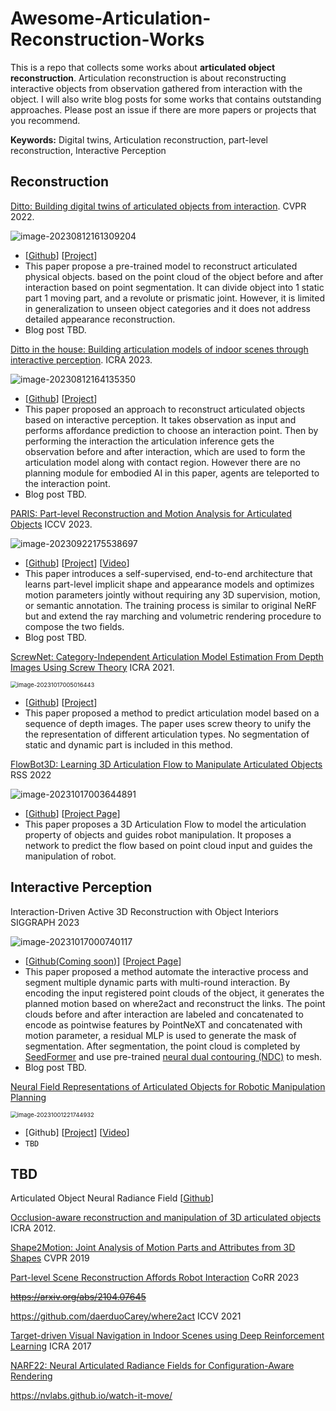 # Awesome-Articulation-Reconstruction-Works

This is a repo that collects some works about **articulated object reconstruction**. Articulation reconstruction is about reconstructing interactive objects from observation gathered from interaction with the object. I will also write blog posts for some works that contains outstanding approaches. Please post an issue if there are more papers or projects that you recommend. 

**Keywords:** Digital twins, Articulation reconstruction, part-level reconstruction, Interactive Perception

## Reconstruction

[Ditto: Building digital twins of articulated objects from interaction](https://arxiv.org/abs/2202.08227). CVPR 2022.

![image-20230812161309204](README/image-20230812161309204.png)

- [[Github](https://github.com/UT-Austin-RPL/Ditto)] [[Project](https://ut-austin-rpl.github.io/Ditto/)]
- This paper propose a pre-trained model to reconstruct articulated physical objects. based on the point cloud of the object before and after interaction based on point segmentation. It can divide object into 1 static part 1 moving part, and a revolute or prismatic joint. However, it is limited in generalization to unseen object categories and it does not address detailed appearance reconstruction.
- Blog post TBD.



[Ditto in the house: Building articulation models of indoor scenes through interactive perception](https://arxiv.org/abs/2302.01295). ICRA 2023. 

![image-20230812164135350](README/image-20230812164135350.png)

- [[Github](https://github.com/UT-Austin-RPL/HouseDitto)] [[Project](https://ut-austin-rpl.github.io/HouseDitto/)]
- This paper proposed an approach to reconstruct articulated objects based on interactive perception. It takes observation as input and performs affordance prediction to choose an interaction point. Then by performing the interaction the articulation inference gets the observation before and after interaction, which are used to form the articulation model along with contact region. However there are no planning module for embodied AI in this paper, agents are teleported to the interaction point.
- Blog post TBD.

[PARIS: Part-level Reconstruction and Motion Analysis for Articulated Objects](https://arxiv.org/abs/2308.07391) ICCV 2023.

![image-20230922175538697](README/image-20230922175538697.png)

- [[Github](https://github.com/3dlg-hcvc/paris)] [[Project](https://3dlg-hcvc.github.io/paris/)] [[Video](https://www.youtube.com/watch?v=tDSrROPCgUc)]
- This paper introduces a self-supervised, end-to-end architecture that learns part-level implicit shape and appearance models and optimizes motion parameters jointly without requiring any 3D supervision, motion, or semantic annotation. The training process is similar to original NeRF but and extend the ray marching and volumetric rendering procedure to compose the two fields.
- Blog post TBD.

[ScrewNet: Category-Independent Articulation Model Estimation From Depth Images Using Screw Theory](https://arxiv.org/abs/2008.10518) ICRA 2021.

<img src="README/image-20231017005016443.png" alt="image-20231017005016443" style="zoom:67%;" />

- [[Github](https://github.com/Pearl-UTexas/ScrewNet)] [[Project](https://pearl-utexas.github.io/ScrewNet/)]
- This paper proposed a method to predict articulation model based on a sequence of depth images. The paper uses screw theory to unify the  the representation of different articulation types. No segmentation of static and dynamic part is included in this method.

[FlowBot3D: Learning 3D Articulation Flow to Manipulate Articulated Objects](https://arxiv.org/pdf/2205.04382.pdf)  RSS 2022

![image-20231017003644891](README/image-20231017003644891.png)

- [[Github](https://github.com/r-pad/flowbot3d)] [[Project Page](https://sites.google.com/view/articulated-flowbot-3d/home)] 
- This paper proposes a 3D Articulation Flow to model the articulation property of objects and guides robot manipulation. It proposes a network to predict the flow based on point cloud input and guides the manipulation of robot.

## Interactive Perception

Interaction-Driven Active 3D Reconstruction with Object Interiors  SIGGRAPH 2023

![image-20231017000740117](README/image-20231017000740117.png)

- [[Github(Coming soon)](https://github.com/Salingo/Interaction-Driven-Reconstruction)] [[Project Page](https://vcc.tech/research/2023/InterRecon)]
- This paper proposed a method automate the interactive process and segment multiple dynamic parts with multi-round interaction. By encoding the input registered point clouds of the object, it generates the planned motion based on where2act and reconstruct the links. The point clouds before and after interaction are labeled and concatenated to encode as pointwise features by PointNeXT and concatenated  with motion parameter, a residual MLP is used to generate the mask of segmentation. After segmentation, the point cloud is completed by [SeedFormer](https://arxiv.org/abs/2207.10315) and use pre-trained [neural dual contouring (NDC)](https://arxiv.org/abs/2202.01999) to mesh. 
- Blog post TBD.

[Neural Field Representations of Articulated Objects for Robotic Manipulation Planning](https://arxiv.org/pdf/2309.07620.pdf)

<img src="README/image-20231001221744932.png" alt="image-20231001221744932" style="zoom:67%;" />

- [Github] [[Project](https://phgrote.github.io/nfr)] [[Video](https://phgrote.github.io/nfr/#Video)]
- `TBD`

## TBD

Articulated Object Neural Radiance Field [[Github](https://github.com/zubair-irshad/articulated-object-nerf)]

[Occlusion-aware reconstruction and manipulation of 3D articulated objects](https://ieeexplore.ieee.org/document/6224911) ICRA 2012.

[Shape2Motion: Joint Analysis of Motion Parts and Attributes from 3D Shapes](https://arxiv.org/pdf/1903.03911.pdf) CVPR 2019

[Part-level Scene Reconstruction Affords Robot Interaction](https://arxiv.org/pdf/2307.16420) CoRR 2023

~~https://arxiv.org/abs/2104.07645~~

https://github.com/daerduoCarey/where2act ICCV 2021

[Target-driven Visual Navigation in Indoor Scenes using Deep Reinforcement Learning](https://arxiv.org/abs/1609.0514) ICRA 2017

[NARF22: Neural Articulated Radiance Fields for Configuration-Aware Rendering](https://arxiv.org/pdf/2210.01166.pdf)

https://nvlabs.github.io/watch-it-move/